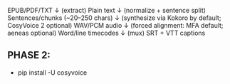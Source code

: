 EPUB/PDF/TXT
   ↓ (extract)
Plain text
   ↓ (normalize + sentence split)
Sentences/chunks (~20–250 chars)
   ↓ (synthesize via Kokoro by default; CosyVoice 2 optional)
WAV/PCM audio
   ↓ (forced alignment: MFA default; aeneas optional)
Word/line timecodes
   ↓ (mux)
SRT + VTT captions


## PHASE 2: 
- pip install -U cosyvoice